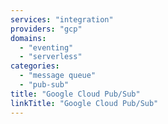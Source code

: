 ```yaml
---
services: "integration"
providers: "gcp"
domains:
  - "eventing"
  - "serverless"
categories:
  - "message queue"
  - "pub-sub"
title: "Google Cloud Pub/Sub"
linkTitle: "Google Cloud Pub/Sub"
---
```

